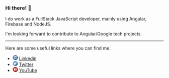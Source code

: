 ### Hi there! 👋

I do work as a FullStack JavaScript developer, mainly using Angular, Firebase and NodeJS.

I'm looking forward to contribute to Angular/Google tech projects.

---

Here are some useful links where you can find me:

<ul>
  <li>
    <img src="https://github.com/mateusduraes/mateusduraes/blob/master/linkedin.svg" width="16" alt="LinkedIn Logo">
    <a href="https://www.linkedin.com/in/mateusduraes1994/" target="_blank" title="Linkedin">Linkedin</a>
  </li>
  <li>
    <img src="https://github.com/mateusduraes/mateusduraes/blob/master/twitter.svg" width="16" alt="Twitter Logo" />
    <a href="https://twitter.com/mduraes1994" target="_blank" title="Twitter">Twitter</a>
  </li>
  <li>
    <img src="https://github.com/mateusduraes/mateusduraes/blob/master/youtube.svg" width="16" alt="YouTube"> 
    <a href="https://www.youtube.com/channel/UCsxY6tVQED5YBALHpHLuXQw" target="_blank" title="YouTube">YouTube</a>
  </li>
</ul>
